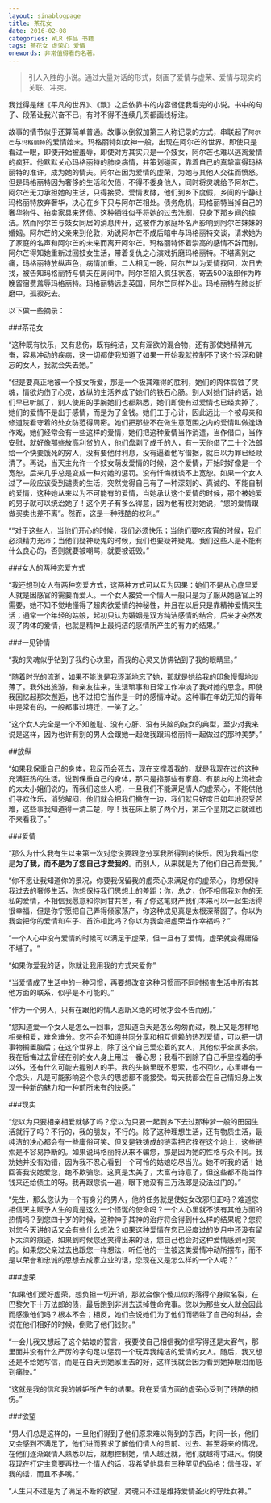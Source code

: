 ```yaml
---
layout: sinablogpage
title: 茶花女
date: 2016-02-08
categories: WLR 作品 书籍
tags: 茶花女 虚荣心 爱情
onewords: 非常值得看的名著。
---
```

> 引人入胜的小说。通过大量对话的形式，刻画了爱情与虚荣、爱情与现实的关联、冲突。

我觉得是继《平凡的世界》、《飘》之后依靠书的内容督促我看完的小说。书中的句子、段落让我兴奋不已，有时不得不连续几页都画线标注。

故事的情节似乎还算简单普通。故事以倒叙加第三人称记录的方式，串联起了`阿尔芒`与`玛格丽特`的爱情始末。玛格丽特如女神一般，出现在阿尔芒的世界。即使只是看过一眼，即使开始被羞辱，即使对方其实只是一个妓女，阿尔芒也难以逃离爱情的疯狂。他默默关心玛格丽特的肺炎病情，并策划碰面，靠着自己的真挚赢得玛格丽特的准许，成为她的情夫。阿尔芒因为爱情的虚荣，为她与其他人交往而愤怒。但是玛格丽特因为奢侈的生活和欠债，不得不委身他人，同时将灵魂给予阿尔芒。阿尔芒无力承担她的生活，只得接受。爱情发酵，他们到乡下度假，乡间的宁静让玛格丽特放弃奢华，决心在乡下只与阿尔芒相处。债务危机，玛格丽特当掉自己的奢华物件、拍卖家具来还债。这种牺牲似乎将她的过去洗刷，只身下那乡间的纯洁。然而阿尔芒与妓女同居的消息传开，这被作为家庭坏名声影响到阿尔芒妹妹的婚姻。阿尔芒的父亲来到伦敦，劝说阿尔芒不成后暗中与玛格丽特交谈，请求她为了家庭的名声和阿尔芒的未来而离开阿尔芒。玛格丽特怀着崇高的感情不辞而别，阿尔芒得知她重新过回妓女生活，带着复仇之心演戏折磨玛格丽特。不堪离别之痛，玛格丽特放纵声色，病情加重。二人相见一晚，阿尔芒以为爱情找回，次日去找，被告知玛格丽特与情夫在房间中。阿尔芒陷入疯狂状态，寄去500法郎作为昨晚留宿费羞辱玛格丽特。玛格丽特远走英国，阿尔芒同样外出。玛格丽特在肺炎折磨中，孤寂死去。

以下做一些摘录：

###茶花女

“这种既有快乐，又有悲伤，既有纯洁，又有淫欲的混合物，还有那使她精神亢奋，容易冲动的疾病，这一切都使我知道了如果一开始我就控制不了这个轻浮和健忘的女人，我就会失去她。”

“但是要真正地被一个妓女所爱，那是一个极其难得的胜利，她们的肉体腐蚀了灵魂，情欲灼伤了心灵，放纵的生活养成了她们的铁石心肠。别人对她们讲的话，她们早已听腻了，别人使用的手腕她们也都熟悉，她们即使有过爱情也已经卖掉了。她们的爱情不是出于感情，而是为了金钱。她们工于心计，因此远比一个被母亲和修道院看守着的处女防范得周密。她们把那些不在做生意范围之内的爱情叫做逢场作戏，她们经常会有一些这样的爱情，她们把这种爱情当作消遣，当作借口，当作安慰，就好像那些放高利贷的人，他们盘剥了成千的人，有一天他借了二十个法郎给一个快要饿死的穷人，没有要他付利息，没有逼着他写借据，就自以为罪已经赎清了。再说，当天主允许一个妓女萌发爱情的时候，这个爱情，开始时好像是一个宽恕，后来几乎总是变成一种对她的惩罚。没有忏悔就谈不上宽恕。如果一个女人过了一段应该受到谴责的生活，突然觉得自己有了一种深刻的、真诚的、不能自制的爱情，这种她从来以为不可能有的爱情，当她承认这个爱情的时候，那个被她爱的男子就可以统治她了！这个男子有多么得意，因为他有权对她说，“您的爱情跟做买卖也差不离”。然而，这是一种残酷的权利。”

““对于这些人，当他们开心的时候，我们必须快乐；当他们要吃夜宵的时候，我们必须精力充沛；当他们疑神疑鬼的时候，我们也要疑神疑鬼。我们这些人是不能有什么良心的，否则就要被嘲骂，就要被诋毁。”

###女人的两种恋爱方式

“我还想到女人有两种恋爱方式，这两种方式可以互为因果：她们不是从心底里爱人就是因感官的需要而爱人。一个女人接受一个情人一般只是为了服从她感官上的需要，她不知不觉地懂得了超肉欲爱情的神秘性，并且在以后只是靠精神爱情来生活；通常一个年轻的姑娘，起初只认为婚姻是双方纯洁感情的结合，后来才突然发现了肉体的爱情，也就是精神上最纯洁的感情所产生的有力的结果。”

###一见钟情

“我的灵魂似乎钻到了我的心坎里，而我的心灵又仿佛钻到了我的眼睛里。”

“随着时光的流逝，如果不能说是我逐渐地忘了她，那就是她给我的印象慢慢地淡薄了。我外出旅游，和亲友往来，生活琐事和日常工作冲淡了我对她的思念。即使我回忆起那次邂逅，也不过把它当作是一时的感情冲动。这种事在年幼无知的青年中是常有的，一般都事过境迁，一笑了之。”

“这个女人完全是一个不知羞耻、没有心肝、没有头脑的妓女的典型，至少对我来说是这样，因为也许有别的男人会跟她一起做我跟玛格丽特一起做过的那种美梦。”


##放纵

“如果我保重自己的身体，我反而会死去，现在支撑着我的，就是我现在过的这种充满狂热的生活。说到保重自己的身体，那只是指那些有家庭、有朋友的上流社会的太太小姐们说的，而我们这些人呢，一旦我们不能满足情人的虚荣心，不能供他们寻欢作乐，消愁解闷，他们就会把我们撇在一边，我们就只好度日如年地忍受苦难，这些事我知道得一清二楚，哼！我在床上躺了两个月，第三个星期之后就谁也不来看我了。”

###爱情

“那么为什么我有生以来第一次对您说要跟您分享我所得到的快乐。因为我看出您是**为了我，而不是为了您自己才爱我的**。而别人，从来就是为了他们自己而爱我。”

“你不愿让我知道你的景况，你要我保留我的虚荣心来满足你的虚荣心，你想保持我过去的奢侈生活，你想保持我们思想上的差距；你，总之，你不相信我对你的无私的爱情，不相信我愿意和你同甘共苦，有了你这笔财产我们本来可以一起生活得很幸福，但是你宁愿把自己弄得倾家荡产，你这种成见真是太根深蒂固了。你以为我会把你的爱情和车子、首饰相比吗？你以为我会把虚荣当作幸福吗？”

”一个人心中没有爱情的时候可以满足于虚荣，但一旦有了爱情，虚荣就变得庸俗不堪了。“

“如果你爱我的话，你就让我用我的方式来爱你”

“当爱情成了生活中的一种习惯，再要想改变这种习惯而不同时损害生活中所有其他方面的联系，似乎是不可能的。”

“作为一个男人，只有在跟他的情人恩断义绝的时候才会不告而别。”

“您知道爱一个女人是怎么一回事，您知道白天是怎么匆匆而过，晚上又是怎样地相亲相爱，难舍难分。您不会不知道共同分享和相互信赖的热烈爱情，可以把一切事物搁置脑后；在这个世界上，除了这个自己爱恋着的女人，其他似乎全属多余。我在后悔过去曾经在别的女人身上用过一番心思；我看不到除了自己手里捏着的手以外，还有什么可能去握别人的手。我的头脑里既不思索，也不回忆，心里唯有一个念头，凡是可能影响这个念头的思想都不能接受。每天我都会在自己情妇身上发现一种新的魅力和一种前所未有的快感。”

###现实

“您以为只要相亲相爱就够了吗？您以为只要一起到乡下去过那种梦一般的田园生活就行了吗？不行的，我的朋友，不行的。除了这种理想生活，还有物质生活，最纯洁的决心都会有一些庸俗可笑、但又是铁铸成的链索把它拴在这个地上，这些链索是不容易挣断的。如果说玛格丽特从来不骗您，那是因为她的性格与众不同。我劝她并没有劝错，因为我不忍心看到一个可怜的姑娘吃尽当光。她不听我的话！她回答我说她爱您，绝不欺骗您。这真是太美了，太富有诗意了，但这些都不能当作钱来还给债主的呀。我再跟您说一遍，眼下她没有三万法郎是没法过门的。”

“先生，那么您认为一个有身分的男人，他的任务就是使妓女改邪归正吗？难道您相信天主赋予人生的竟是这么一个怪诞的使命吗？一个人心里就不该有其他方面的热情吗？到您四十岁的时候，这种神乎其神的治疗将会得到什么样的结果呢？您将对您今天讲的话又会有些什么想法？如果这种爱情在您已经度过的岁月中还没有留下太深的痕迹，如果到时候您还笑得出来的话，您自己也会对这种爱情感到可笑的。如果您父亲过去也跟您一样想法，听任他的一生被这类爱情冲动所摆布，而不是以荣誉和忠诚的思想去成家立业的话，您现在又是怎么样的一个人呢？”

###虚荣

“如果他们爱好虚荣，想负担一切开销，那就会像个傻瓜似的落得个身败名裂，在巴黎欠下十万法郎的债，最后跑到非洲去送掉性命完事。您以为那些女人就会因此而感激他们吗？根本不会；相反，她们会说她们为了他们而牺牲了自己的利益，会说在他们相好的时候，倒贴了他们钱财。”

“一会儿我又想起了这个姑娘的誓言，我要使自己相信我的信写得还是太客气，那里面并没有什么严厉的字句足以惩罚一个玩弄我纯洁的爱情的女人。随后，我又想还是不给她写信，而是在白天到她家里去的好，这样我就会因为看到她掉眼泪而感到痛快。”

“这就是我的信和我的嫉妒所产生的结果。我在爱情方面的虚荣心受到了残酷的损伤。”

###欲望

“男人们总是这样的，一旦他们得到了他们原来难以得到的东西，时间一长，他们又会感到不满足了，他们进而要求了解他们情人的目前、过去、甚至将来的情况。在他们逐渐跟情人熟悉以后，就想控制她，情人越迁就，他们就越得寸进尺。倘使我现在打定主意要再找一个情人的话，我希望他具有三种罕见的品格：信任我，听我的话，而且不多嘴。”

“人生只不过是为了满足不断的欲望，灵魂只不过是维持爱情圣火的守灶女神。”



